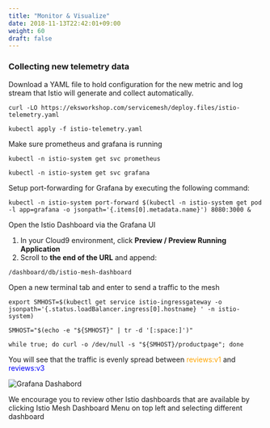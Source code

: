 ```yaml
---
title: "Monitor & Visualize"
date: 2018-11-13T22:42:01+09:00
weight: 60
draft: false
---
```


### Collecting new telemetry data

Download a YAML file to hold configuration for the new metric and log stream that Istio will generate and collect automatically.

```
curl -LO https://eksworkshop.com/servicemesh/deploy.files/istio-telemetry.yaml

kubectl apply -f istio-telemetry.yaml
```

Make sure prometheus and grafana is running

```
kubectl -n istio-system get svc prometheus

kubectl -n istio-system get svc grafana
```

Setup port-forwarding for Grafana by executing the following command:

```
kubectl -n istio-system port-forward $(kubectl -n istio-system get pod -l app=grafana -o jsonpath='{.items[0].metadata.name}') 8080:3000 &
```

Open the Istio Dashboard via the Grafana UI

1. In your Cloud9 environment, click **Preview / Preview Running Application**
1. Scroll to **the end of the URL** and append:

```
/dashboard/db/istio-mesh-dashboard
```

Open a new terminal tab and enter to send a traffic to the mesh

```
export SMHOST=$(kubectl get service istio-ingressgateway -o jsonpath='{.status.loadBalancer.ingress[0].hostname} ' -n istio-system)

SMHOST="$(echo -e "${SMHOST}" | tr -d '[:space:]')"

while true; do curl -o /dev/null -s "${SMHOST}/productpage"; done
```

You will see that the traffic is evenly spread between <span style="color:orange">reviews:v1</span> and <span style="color:blue">reviews:v3</span>

![Grafana Dashabord](/images/servicemesh-visualize1.png)

We encourage you to review other Istio dashboards that are available by clicking Istio Mesh Dashboard Menu on top left and selecting different dashboard
